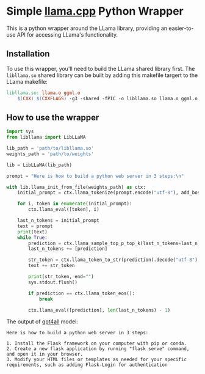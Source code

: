 # Simple [llama.cpp](https://github.com/ggerganov/llama.cpp) Python Wrapper
This is a python wrapper around the LLama library, providing an easier-to-use API for accessing LLama's functionality.

## Installation
To use this wrapper, you'll need to build the LLama shared library first.
The `libllama.so` shared library can be built by adding this makefile targert to the LLama makefile:
```makefile
libllama.so: llama.o ggml.o
    $(CXX) $(CXXFLAGS) -g3 -shared -fPIC -o libllama.so llama.o ggml.o $(LDFLAGS)
```


## How to use the wrapper 
```python
import sys
from libllama import LibLLaMA

lib_path = 'path/to/libllama.so'
weights_path = 'path/to/weights'

lib = LibLLaMA(lib_path)

prompt = "Here is how to build a python web server in 3 steps:\n"

with lib.llama_init_from_file(weights_path) as ctx:
    initial_prompt = ctx.llama_tokenize(prompt.encode("utf-8"), add_bos=True)

    for i, token in enumerate(initial_prompt):
        ctx.llama_eval([token], i)

    last_n_tokens = initial_prompt
    text = prompt
    print(text)
    while True:
        prediction = ctx.llama_sample_top_p_top_k(last_n_tokens=last_n_tokens)
        last_n_tokens += [prediction]

        str_token = ctx.llama_token_to_str(prediction).decode("utf-8")
        text += str_token

        print(str_token, end="")
        sys.stdout.flush()

        if prediction == ctx.llama_token_eos():
            break

        ctx.llama_eval([prediction], len(last_n_tokens) - 1)
```

The output of [gpt4all](https://github.com/nomic-ai/gpt4all) model:
```
Here is how to build a python web server in 3 steps:

1. Install the Flask framework on your computer with pip or conda.
2. Create a new flask application by running "flask serve" command, and open it in your browser.
3. Modify your HTML files or templates as needed for your specific requirements, such as adding Flask-Login for authentication
```